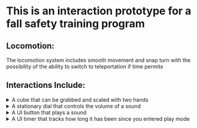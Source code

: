 # This is an interaction prototype for a fall safety training program

## Locomotion:
The locomotion system includes smooth movement and snap turn with the
<br>
possibility of the ability to switch to teleportation if time permits

## Interactions Include:
<details>
<summary>A cube that can be grabbed and scaled with two hands</summary>

- May be used in a "spot the safety risk" section where the user has to manipulate the scene and look for potential risks
- Also wanted to figure out how to make it work out of curiosity
- Cube changes colour when moved more than 0.5m from where it spawned
</details>

<details>
<summary>A stationary dial that controls the volume of a sound</summary>

- Dial interaction could be used to change the height of the roof so the user can experience different heights (scary)
</details>

<details>
<summary>A UI button that plays a sound</summary>

- This could be used in combination with text UI to provide instructions with a sound queue
</details>

<details>
<summary>A UI timer that tracks how long it has been since you entered play mode</summary>

- Could provide statistics on how long it took a user to complete the experience
</details>
